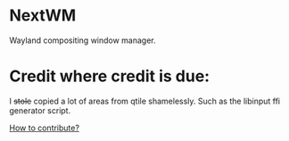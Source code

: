 # NextWM

Wayland compositing window manager.

# Credit where credit is due:

I ~~stole~~ copied a lot of areas from qtile shamelessly.
Such as the libinput ffi generator script.

[How to contribute?](./CONTRIBUTING.md)
